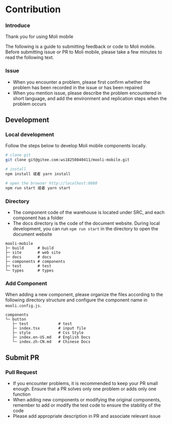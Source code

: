 # Contribution

### Introduce

Thank you for using Moli mobile

The following is a guide to submitting feedback or code to Moli mobile. Before submitting issue or PR to Moli mobile, please take a few minutes to read the following text.

### Issue

- When you encounter a problem, please first confirm whether the problem has been recorded in the issue or has been repaired
- When you mention issue, please describe the problem encountered in short language, and add the environment and replication steps when the problem occurs

## Development

### Local development

Follow the steps below to develop Moli mobile components locally.

```bash
# clone git
git clone git@gitee.com:ws18250840411/mooli-mobile.git

# install
npm install 或者 yarn install

# open the browser http://localhost:8080
npm run start 或者 yarn start
```

### Directory

- The component code of the warehouse is located under SRC, and each component has a folder
- The docs directory is the code of the document website. During local development, you can run `npm run start` in the directory to open the document website

```
mooli-mobile
├─ build      # build
├─ site       # web site
├─ docs       # docs
├─ components # components
├─ test       # test
└─ types      # types
```

### Add Component

When adding a new component, please organize the files according to the following directory structure and configure the component name in `mooli.config.js`.

```
components
└─ button
   ├─ test             # test
   ├─ index.tsx        # input file
   ├─ style            # Css Style
   ├─ index.en-US.md   # English Docs
   └─ index.zh-CN.md   # Chinese Docs
```

## Submit PR

### Pull Request

- If you encounter problems, it is recommended to keep your PR small enough. Ensure that a PR solves only one problem or adds only one function
- When adding new components or modifying the original components, remember to add or modify the test code to ensure the stability of the code
- Please add appropriate description in PR and associate relevant issue
